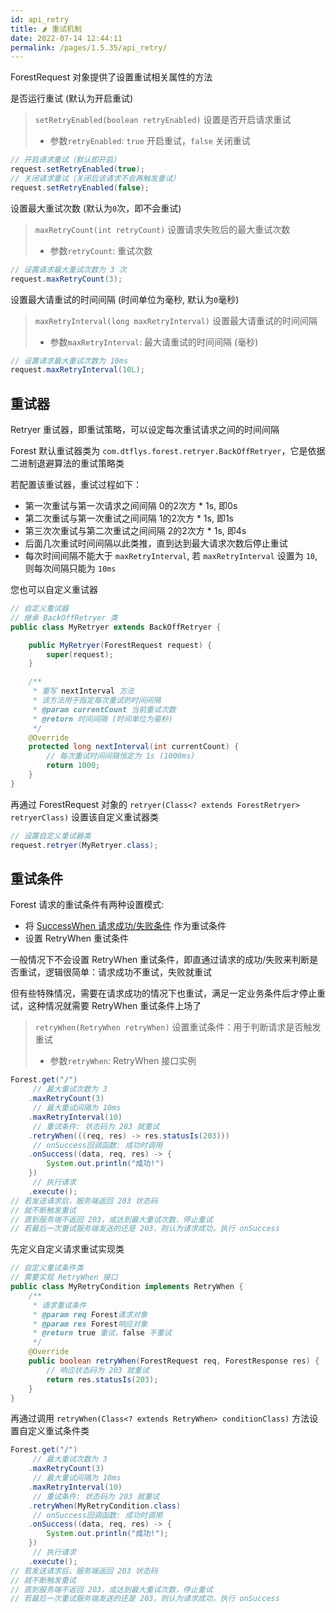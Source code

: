 ```yaml
---
id: api_retry
title: 🌶️ 重试机制
date: 2022-07-14 12:44:11
permalink: /pages/1.5.35/api_retry/
---
```


ForestRequest 对象提供了设置重试相关属性的方法

是否运行重试 (默认为开启重试)

> `setRetryEnabled(boolean retryEnabled)` 设置是否开启请求重试
>- 参数`retryEnabled`: `true` 开启重试，`false` 关闭重试

```java
// 开启请求重试（默认即开启）
request.setRetryEnabled(true);
// 关闭请求重试（关闭后该请求不会再触发重试）
request.setRetryEnabled(false);
```

设置最大重试次数 (默认为`0`次，即不会重试)

> `maxRetryCount(int retryCount)` 设置请求失败后的最大重试次数
>- 参数`retryCount`: 重试次数

```java
// 设置请求最大重试次数为 3 次
request.maxRetryCount(3);
```

设置最大请重试的时间间隔 (时间单位为毫秒, 默认为`0`毫秒)

> `maxRetryInterval(long maxRetryInterval)` 设置最大请重试的时间间隔
>- 参数`maxRetryInterval`: 最大请重试的时间间隔 (毫秒)

```java
// 设置请求最大重试次数为 10ms
request.maxRetryInterval(10L);
```

## 重试器

Retryer 重试器，即重试策略，可以设定每次重试请求之间的时间间隔

Forest 默认重试器类为 `com.dtflys.forest.retryer.BackOffRetryer`，它是依据二进制退避算法的重试策略类

若配置该重试器，重试过程如下：

- 第一次重试与第一次请求之间间隔 0的2次方 * 1s, 即0s
- 第二次重试与第一次重试之间间隔 1的2次方 * 1s, 即1s
- 第三次次重试与第二次重试之间间隔 2的2次方 * 1s, 即4s
- 后面几次重试时间间隔以此类推，直到达到最大请求次数后停止重试
- 每次时间间隔不能大于 `maxRetryInterval`, 若 `maxRetryInterval` 设置为 `10`, 则每次间隔只能为 `10ms`

您也可以自定义重试器

```java
// 自定义重试器
// 继承 BackOffRetryer 类
public class MyRetryer extends BackOffRetryer {

    public MyRetryer(ForestRequest request) {
        super(request);
    }

    /**
     * 重写 nextInterval 方法
     * 该方法用于指定每次重试的时间间隔
     * @param currentCount 当前重试次数
     * @return 时间间隔 (时间单位为毫秒)
     */
    @Override
    protected long nextInterval(int currentCount) {
        // 每次重试时间间隔恒定为 1s (1000ms)
        return 1000;
    }
}
```

再通过 ForestRequest 对象的 `retryer(Class<? extends ForestRetryer> retryerClass)` 设置该自定义重试器类

```java
// 设置自定义重试器类
request.retryer(MyRetryer.class);
```

## 重试条件

Forest 请求的重试条件有两种设置模式:
- 将 [SuccessWhen 请求成功/失败条件](/pages/1.5.35/api_success/) 作为重试条件
- 设置 RetryWhen 重试条件

一般情况下不会设置 RetryWhen 重试条件，即直通过请求的成功/失败来判断是否重试，逻辑很简单：请求成功不重试，失败就重试

但有些特殊情况，需要在请求成功的情况下也重试，满足一定业务条件后才停止重试，这种情况就需要 RetryWhen 重试条件上场了

> `retryWhen(RetryWhen retryWhen)` 设置重试条件：用于判断请求是否触发重试
>- 参数`retryWhen`: RetryWhen 接口实例

```java
Forest.get("/")
     // 最大重试次数为 3
    .maxRetryCount(3)
     // 最大重试间隔为 10ms
    .maxRetryInterval(10)
     // 重试条件: 状态码为 203 就重试
    .retryWhen(((req, res) -> res.statusIs(203)))
     // onSuccess回调函数: 成功时调用
    .onSuccess((data, req, res) -> {
        System.out.println("成功!")
    })
     // 执行请求
    .execute();
// 若发送请求后，服务端返回 203 状态码
// 就不断触发重试
// 直到服务端不返回 203，或达到最大重试次数，停止重试
// 若最后一次重试服务端发送的还是 203，则认为请求成功，执行 onSuccess
```


先定义自定义请求重试实现类

```java
// 自定义重试条件类
// 需要实现 RetryWhen 接口
public class MyRetryCondition implements RetryWhen {
    /**
     * 请求重试条件
     * @param req Forest请求对象
     * @param res Forest响应对象
     * @return true 重试，false 不重试
     */
    @Override
    public boolean retryWhen(ForestRequest req, ForestResponse res) {
        // 响应状态码为 203 就重试
        return res.statusIs(203);
    }
}
```

再通过调用 `retryWhen(Class<? extends RetryWhen> conditionClass)` 方法设置自定义重试条件类

```java
Forest.get("/")
     // 最大重试次数为 3
    .maxRetryCount(3)
     // 最大重试间隔为 10ms
    .maxRetryInterval(10)
     // 重试条件: 状态码为 203 就重试
    .retryWhen(MyRetryCondition.class)
     // onSuccess回调函数: 成功时调用
    .onSuccess((data, req, res) -> {
        System.out.println("成功!");
    })
     // 执行请求
    .execute();
// 若发送请求后，服务端返回 203 状态码
// 就不断触发重试
// 直到服务端不返回 203，或达到最大重试次数，停止重试
// 若最后一次重试服务端发送的还是 203，则认为请求成功，执行 onSuccess
```
